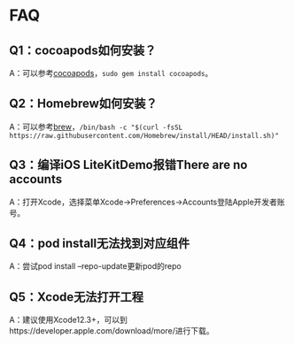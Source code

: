 # FAQ

## Q1：cocoapods如何安装？
A：可以参考[cocoapods](https://cocoapods.org)，`sudo gem install cocoapods`。

## Q2：Homebrew如何安装？
A：可以参考[brew](https://brew.sh)，`/bin/bash -c "$(curl -fsSL https://raw.githubusercontent.com/Homebrew/install/HEAD/install.sh)"`

## Q3：编译iOS LiteKitDemo报错There are no accounts
A：打开Xcode，选择菜单Xcode->Preferences->Accounts登陆Apple开发者账号。

## Q4：pod install无法找到对应组件
A：尝试pod install –repo-update更新pod的repo

## Q5：Xcode无法打开工程
A：建议使用Xcode12.3+，可以到https://developer.apple.com/download/more/进行下载。
